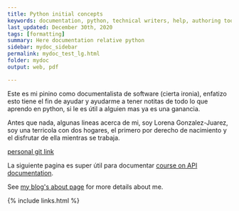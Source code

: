 ```yaml
---
title: Python initial concepts
keywords: documentation, python, technical writers, help, authoring tools, replacements
last_updated: December 30th, 2020
tags: [formatting]
summary: Here documentation relative python
sidebar: mydoc_sidebar
permalink: mydoc_test_lg.html
folder: mydoc
output: web, pdf

---
```

Este es mi pinino como documentalista de software (cierta ironia), enfatizo esto tiene el fin de ayudar y ayudarme a tener notitas de todo lo que aprendo en python, si le es útil a alguien mas ya es una ganancia.

Antes que nada, algunas lineas acerca de mi, soy Lorena Gonzalez-Juarez, soy una terricola con dos hogares, el primero por derecho de nacimiento y el disfrutar de ella mientras se trabaja.

 [personal git link](https://github.com/lg-gonzalez-juarez) 
 
La siguiente pagina es super útil para documentar [course on API documentation](http://idratherbewriting.com/learnapidoc/).  
 
See [my blog's about page](http://idratherbewriting.com/aboutme/) for more details about me.


{% include links.html %}
